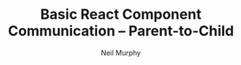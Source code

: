 ---
sections:
  - reactjs
link: 'http://toolongdidntread.net/react-component-communication-without-redux-or-flux-parent-child/'
title: 'Basic React Component Communication – Parent-to-Child'
author: 'Neil Murphy'
publishedAt: 2017-05-28T00:00:00.000Z
type:
  - article
topics:
  - react_components
suggestedBy:
  - andreamangano
createdAt: 2018-03-26T11:08:47.384Z
reference: aHR0cDovL3Rvb2xvbmdkaWRudHJlYWQubmV0L3JlYWN0LWNvbXBvbmVudC1jb21tdW5pY2F0aW9uLXdpdGhvdXQtcmVkdXgtb3ItZmx1eC1wYXJlbnQtY2hpbGQv
slug: basic-react-component-communication-parenttochild-by-neil-murphy
---